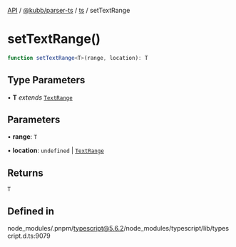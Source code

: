 [API](../../../../../packages.md) / [@kubb/parser-ts](../../../index.md) / [ts](../index.md) / setTextRange

# setTextRange()

```ts
function setTextRange<T>(range, location): T
```

## Type Parameters

• **T** *extends* [`TextRange`](../interfaces/TextRange.md)

## Parameters

• **range**: `T`

• **location**: `undefined` \| [`TextRange`](../interfaces/TextRange.md)

## Returns

`T`

## Defined in

node\_modules/.pnpm/typescript@5.6.2/node\_modules/typescript/lib/typescript.d.ts:9079
